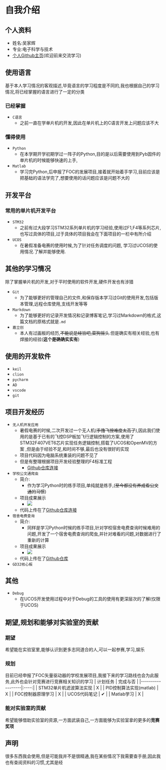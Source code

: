 # 自我介绍
## 个人资料
- 姓名:吴家辉
- 专业:电子科学与技术
- [个人Github主页](https://github.com/yepHiu)(欢迎前来交流学习)

## 使用语言
基于本人学习情况的客观描述,毕竟语言的学习程度是不同的,我也根据自己的学习情况,将已经掌握的语言进行了一定的分类
### 已经掌握
- `C语言`
  - 之前一直在学单片机的开发,因此在单片机上的C语言开发上问题应该不大

### 懂得使用
- `Python`
  - 在本学期开学初期学过一阵子的Python,目的是以后需要使用到Pyb固件的单片机的时候能够快速的上手,
- `Matlab`
  - 学习完Python,后申报了FOC的发展项目,接着就开始着手学习,目前应该是把基础的语法学完了,想要使用的话问题应该是问题不大的

## 开发平台
### 常用的单片机开发平台
- `STM32`
  - 之前有过大段学习STM32系列单片机的学习经验,使用过F1,F4等系列芯片,也写过具体的项目,过于具体的项目我会在下面项目的一栏中有所介绍
- `UCOS`
  - 在暑假准备电赛的使用时候,为了针对任务调度的问题, 学习过UCOS的使用情况.了解并能够使用.

## 其他的学习情况
除了掌握单片机的开发,对于平时使用的软件开发,硬件开发也有涉猎
- `Git`
  - 为了能够更好的管理自己的文件,和保存版本学习过Git的使用开发,包括版本管理,远程仓库使用,支线开发等等
- `Markdown`
  - 为了能够更好的记录开发情况和记录博客笔记,学习过Markdown的格式,这篇文档的原格式就是`.md`
- `嘉立创`
  - 本人有过画板的经历,~~不能说是经验吧,菜狗摇头~~.但是确实有相关经验,也有焊接的经验(**这个是确确实实有**)

## 使用的开发软件
- `keil`
- `clion`
- `pycharm`
- `AD`
- `vscode`
- `git`

## 项目开发经历
- `无人机开发应用`
  - 暑假电赛的时候,二次开发过一个无人机(~~手撸飞控难度太高了~~),因此我们使用的是基于已有的飞控DSP板加飞行逻辑控制的方案,使用了STM32F407VET6芯片实现任务逻辑控制,搭载了UCOS和OpenMV的方案
  ,但是由于经验不足,和时间不够,最后也没有很好的实现
  - 项目代码因为电脑系统重装的问题不见了
  - 但是有整理根据项目开发经验整理的F4标准工程
    - [Github仓库连接](https://github.com/yepHiu/Stm32F4_StandartProject)
- `学校公文通爬虫`
  - 简介:
    - 作为学习Python时的练手项目,单纯就是练手,(~~至今都没有养成看公文通的习惯~~)
  - 项目成果展示
    - ![](python/pic/公文通-1.png)
  - 代码上传在了[Github仓库连接](https://github.com/yepHiu/notice_reporter)
- `宿舍电费查询`
  - 简介:
    - 同样是学习Python时候的练手项目,针对学校宿舍电费查询时候难用的问题,开发了一个宿舍电费查询的爬虫,并针对难看的问题,对数据进行了重新的计算
  - 项目成果展示
    - ![](python/pic/电费通知-1.png)
  - 代码上传在了[Github仓库](https://github.com/yepHiu/szu_electricity_reporter)
- `GD32核心板`

## 其他
- `Debug`
  - 在UCOS开发使用过程中对于Debug的工具的使用有更深层次的了解(仅限于UCOS)

## 期望,规划和能够对实验室的贡献
### 期望
希望能在实验室里,能够认识到更多志同道合的人,可以一起参赛,学习,娱乐
### 规划
目前已经申报了FOC矢量驱动器的学校发展项目,我接下来的学习路线也会为此服务,此外也会针对竞赛进行竞赛相关知识的学习
| 计划任务             | 完成与否 |
|------------------|:----:|
| STM32单片机滤波算法实现   |  X   |
| PID控制算法实现(matlab) |  X   |
| FOC控制器原理学习       |  X   |
| UCOS代码笔记         |  ✔   |
| Matlab学习         |  X   |
### 能对实验室的贡献
希望能够借助实验室的资源,一方面武装自己,一方面能够为实验室拿的更多的**竞赛奖项**

## 声明
很多东西我会使用,但是可能我并不是很精通,我在某些情况下我需要查手册,因此我也有查阅资料的习惯,尤其是经